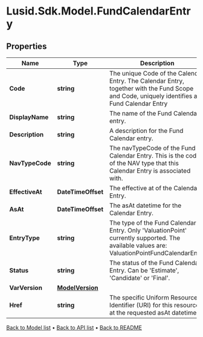 # Lusid.Sdk.Model.FundCalendarEntry

## Properties

Name | Type | Description | Notes
------------ | ------------- | ------------- | -------------
**Code** | **string** | The unique Code of the Calendar Entry. The Calendar Entry, together with the Fund Scope and Code, uniquely identifies a Fund Calendar Entry | 
**DisplayName** | **string** | The name of the Fund Calendar entry. | 
**Description** | **string** | A description for the Fund Calendar entry. | [optional] 
**NavTypeCode** | **string** | The navTypeCode of the Fund Calendar Entry. This is the code of the NAV type that this Calendar Entry is associated with. | 
**EffectiveAt** | **DateTimeOffset** | The effective at of the Calendar Entry. | 
**AsAt** | **DateTimeOffset** | The asAt datetime for the Calendar Entry. | 
**EntryType** | **string** | The type of the Fund Calendar Entry. Only &#39;ValuationPoint&#39; currently supported. The available values are: ValuationPointFundCalendarEntry | 
**Status** | **string** | The status of the Fund Calendar Entry. Can be &#39;Estimate&#39;, &#39;Candidate&#39; or &#39;Final&#39;. | [optional] 
**VarVersion** | [**ModelVersion**](ModelVersion.md) |  | 
**Href** | **string** | The specific Uniform Resource Identifier (URI) for this resource at the requested asAt datetime. | [optional] 

[Back to Model list](../README.md#documentation-for-models) &#8226; [Back to API list](../README.md#documentation-for-api-endpoints) &#8226; [Back to README](../README.md)

